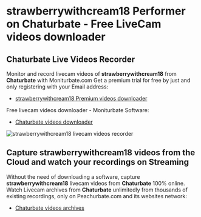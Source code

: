 # strawberrywithcream18 Performer on Chaturbate - Free LiveCam videos downloader

## Chaturbate Live Videos Recorder

Monitor and record livecam videos of **strawberrywithcream18** from **Chaturbate** with Moniturbate.com
Get a premium trial for free by just and only registering with your Email address:
* [strawberrywithcream18 Premium videos downloader](https://moniturbate.com/request-demo-licence-key.html)

Free livecam videos downloader - Moniturbate Software:
* [Chaturbate videos downloader](https://moniturbate.com/moniturbate-download-software.html)

![strawberrywithcream18 livecam videos recorder](https://peachurnet.com/templates/moniturbate-software.png)


## Capture strawberrywithcream18 videos from the Cloud and watch your recordings on Streaming

Without the need of downloading a software, capture **strawberrywithcream18** livecam videos from **Chaturbate** 100% online.
Watch Livecam archives from **Chaturbate** unlimitedly from thousands of existing recordings, only on Peachurbate.com and its websites network:
* [Chaturbate videos archives](https://peachurnet.com/)